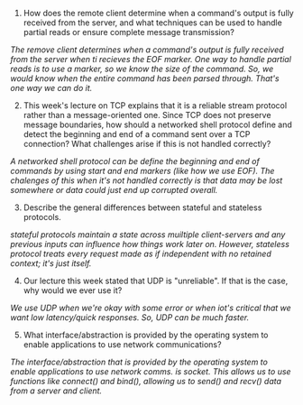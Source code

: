 1. How does the remote client determine when a command's output is fully received from the server, and what techniques can be used to handle partial reads or ensure complete message transmission?

_The remove client determines when a command's output is fully received from the server when ti recieves the EOF marker. One way to handle partial reads is to use a marker, so we know the size of the command. So, we would know when the entire command has been parsed through. That's one way we can do it._

2. This week's lecture on TCP explains that it is a reliable stream protocol rather than a message-oriented one. Since TCP does not preserve message boundaries, how should a networked shell protocol define and detect the beginning and end of a command sent over a TCP connection? What challenges arise if this is not handled correctly?

_A networked shell protocol can be define the beginning and end of commands by using start and end markers (like how we use EOF). The chalenges of this when it's not handled correctly is that data may be lost somewhere or data could just end up corrupted overall._

3. Describe the general differences between stateful and stateless protocols.

_stateful protocols maintain a state across muiltiple client-servers and any previous inputs can influence how things work later on. However, stateless protocol treats every request made as if independent with no retained context; it's just itself._

4. Our lecture this week stated that UDP is "unreliable". If that is the case, why would we ever use it?

_We use UDP when we're okay with some error or when iot's critical that we want low latency/quick responses. So, UDP can be much faster._

5. What interface/abstraction is provided by the operating system to enable applications to use network communications?

_The interface/abstraction that is provided by the operating system to enable applications to use network comms. is socket. This allows us to use functions like connect() and bind(), allowing us to send() and recv() data from a server and client._
